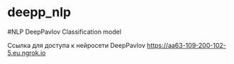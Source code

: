 # deepp_nlp
#NLP DeepPavlov Classification model

Ссылка для доступа к нейросети DeepPavlov 
https://aa63-109-200-102-5.eu.ngrok.io
